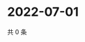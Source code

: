 # 2022-07-01

共 0 条

<!-- BEGIN WEIBO -->
<!-- 最后更新时间 Fri Jul 01 2022 02:22:10 GMT+0800 (China Standard Time) -->

<!-- END WEIBO -->
